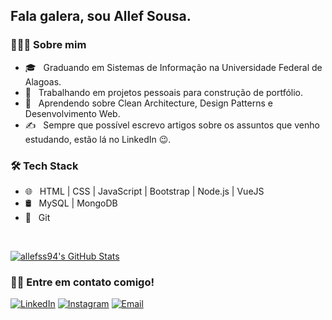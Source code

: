 <h2> Fala galera, sou Allef Sousa.</h2>

<h3> 👨🏻‍💻 Sobre mim </h3>


- 🎓 &nbsp; Graduando em Sistemas de Informação na Universidade Federal de Alagoas.
- 💼 &nbsp; Trabalhando em projetos pessoais para construção de portfólio.
- 🌱 &nbsp; Aprendendo sobre Clean Architecture, Design Patterns e Desenvolvimento Web.
- ✍️ &nbsp; Sempre que possível escrevo artigos sobre os assuntos que venho estudando, estão lá no LinkedIn 😉.

<h3>🛠 Tech Stack</h3>

- 🌐 &nbsp; HTML | CSS | JavaScript | Bootstrap | Node.js | VueJS
- 🛢 &nbsp; MySQL | MongoDB
- 🔧 &nbsp; Git 


<br/>

[![allefss94's GitHub Stats](https://github-readme-stats.vercel.app/api?username=allefss94&show_icons=true)](https://github.com/AVS1508)

<h3> 🤝🏻 Entre em contato comigo! </h3>

<p align="center">

<a href="https://www.linkedin.com/in/allef-sousadev/"><img alt="LinkedIn" src="https://img.shields.io/badge/LinkedIn-Allef%20Sousa-blue?style=flat-square&logo=linkedin"></a>
<a href="https://www.instagram.com/allefsousa.s/"><img alt="Instagram" src="https://img.shields.io/badge/Instagram-allefsousa.s-blue?style=flat-square&logo=instagram"></a>
<a href="mailto:allefsousaicm1994@gmail.com"><img alt="Email" src="https://img.shields.io/badge/Email-allefsousaicm1994@gmail.com-blue?style=flat-square&logo=gmail"></a>
</p>
